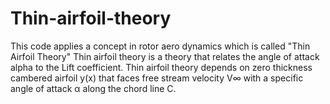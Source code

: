 # Thin-airfoil-theory
This code applies a concept in rotor aero dynamics which is called "Thin Airfoil Theory"
Thin airfoil theory is a theory that relates the angle of attack alpha to the Lift coefficient. Thin
airfoil theory depends on zero thickness cambered airfoil y(x) that faces free stream velocity V∞
with a specific angle of attack α along the chord line C.
